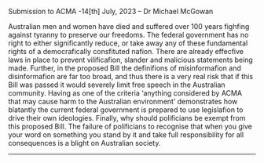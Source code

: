Submission to ACMA -14[th] July, 2023 – Dr Michael McGowan

Australian men and women have died and suffered over 100 years fighfing against tyranny to
preserve our freedoms. The federal government has no right to either significantly reduce, or take
away any of these fundamental rights of a democrafically consfituted nafion. There are already
effecfive laws in place to prevent vilificafion, slander and malicious statements being made. Further,
in the proposed Bill the definifions of misinformafion and disinformafion are far too broad, and thus
there is a very real risk that if this Bill was passed it would severely limit free speech in the Australian
community. Having as one of the criteria ‘anything considered by ACMA that may cause harm to the
Australian environment’ demonstrates how blatantly the current federal government is prepared to
use legislafion to drive their own ideologies. Finally, why should polificians be exempt from this
proposed Bill. The failure of polificians to recognise that when you give your word on something you
stand by it and take full responsibility for all consequences is a blight on Australian society.


-----

